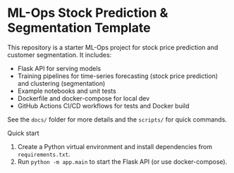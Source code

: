 # ML-Ops Stock Prediction & Segmentation Template

This repository is a starter ML-Ops project for stock price prediction and customer segmentation. It includes:

- Flask API for serving models
- Training pipelines for time-series forecasting (stock price prediction) and clustering (segmentation)
- Example notebooks and unit tests
- Dockerfile and docker-compose for local dev
- GitHub Actions CI/CD workflows for tests and Docker build

See the `docs/` folder for more details and the `scripts/` for quick commands.

Quick start
1. Create a Python virtual environment and install dependencies from `requirements.txt`.
2. Run `python -m app.main` to start the Flask API (or use docker-compose).
